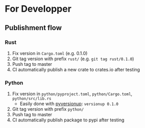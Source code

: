 # For Developper

## Publishment flow

### Rust

1. Fix version in `Cargo.toml` (e.g. 0.1.0)
1. Git tag version with prefix `rust/` (e.g. `git tag rust/0.1.0`)
1. Push tag to master
1. CI automatically publish a new crate to crates.io after testing

### Python

1. Fix version in `python/pyproject.toml`, `python/Cargo.toml`, `python/src/lib.rs`
    - Easily done with [pyversionup](https://github.com/tamuhey/pyversionup): `versionup 0.1.0`
1. Git tag version with prefix `python/`
1. Push tag to master
1. CI automatically publish package to pypi after testing

